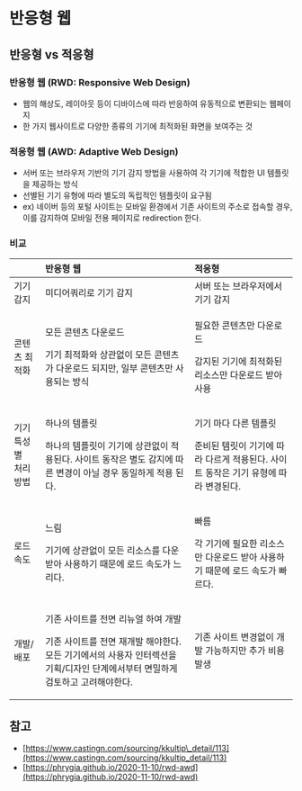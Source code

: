 # 반응형 웹

## 반응형 vs 적응형

### 반응형 웹 \(RWD: Responsive Web Design\)

* 웹의 해상도, 레이아웃 등이 디바이스에 따라 반응하여 유동적으로 변환되는 웹페이지
* 한 가지 웹사이트로 다양한 종류의 기기에 최적화된 화면을 보여주는 것

### 적응형 웹 \(AWD: Adaptive Web Design\)

* 서버 또는 브라우저 기반의 기기 감지 방법을 사용하여 각 기기에 적합한 UI 템플릿을 제공하는 방식
* 선별된 기기 유형에 따라 별도의 독립적인 템플릿이 요구됨
* ex\) 네이버 등의 포털 사이트는 모바일 환경에서 기존 사이트의 주소로 접속할 경우, 이를 감지하여 모바일 전용 페이지로 redirection 한다.

### 비교

<table>
  <thead>
    <tr>
      <th style="text-align:left"></th>
      <th style="text-align:left">&#xBC18;&#xC751;&#xD615; &#xC6F9;</th>
      <th style="text-align:left">&#xC801;&#xC751;&#xD615;</th>
    </tr>
  </thead>
  <tbody>
    <tr>
      <td style="text-align:left">&#xAE30;&#xAE30;&#xAC10;&#xC9C0;</td>
      <td style="text-align:left">&#xBBF8;&#xB514;&#xC5B4;&#xCFFC;&#xB9AC;&#xB85C; &#xAE30;&#xAE30; &#xAC10;&#xC9C0;</td>
      <td
      style="text-align:left">&#xC11C;&#xBC84; &#xB610;&#xB294; &#xBE0C;&#xB77C;&#xC6B0;&#xC800;&#xC5D0;&#xC11C;
        &#xAE30;&#xAE30; &#xAC10;&#xC9C0;</td>
    </tr>
    <tr>
      <td style="text-align:left">&#xCF58;&#xD150;&#xCE20; &#xCD5C;&#xC801;&#xD654;</td>
      <td style="text-align:left">
        <p>&#xBAA8;&#xB4E0; &#xCF58;&#xD150;&#xCE20; &#xB2E4;&#xC6B4;&#xB85C;&#xB4DC;</p>
        <p>&#xAE30;&#xAE30; &#xCD5C;&#xC801;&#xD654;&#xC640; &#xC0C1;&#xAD00;&#xC5C6;&#xC774;
          &#xBAA8;&#xB4E0; &#xCF58;&#xD150;&#xCE20;&#xAC00; &#xB2E4;&#xC6B4;&#xB85C;&#xB4DC;
          &#xB418;&#xC9C0;&#xB9CC;, &#xC77C;&#xBD80; &#xCF58;&#xD150;&#xCE20;&#xB9CC;
          &#xC0AC;&#xC6A9;&#xB418;&#xB294; &#xBC29;&#xC2DD;</p>
      </td>
      <td style="text-align:left">
        <p>&#xD544;&#xC694;&#xD55C; &#xCF58;&#xD150;&#xCE20;&#xB9CC; &#xB2E4;&#xC6B4;&#xB85C;&#xB4DC;</p>
        <p>&#xAC10;&#xC9C0;&#xB41C; &#xAE30;&#xAE30;&#xC5D0; &#xCD5C;&#xC801;&#xD654;&#xB41C;
          &#xB9AC;&#xC18C;&#xC2A4;&#xB9CC; &#xB2E4;&#xC6B4;&#xB85C;&#xB4DC; &#xBC1B;&#xC544;
          &#xC0AC;&#xC6A9;</p>
      </td>
    </tr>
    <tr>
      <td style="text-align:left">&#xAE30;&#xAE30; &#xD2B9;&#xC131;&#xBCC4;
        <br />&#xCC98;&#xB9AC;&#xBC29;&#xBC95;</td>
      <td style="text-align:left">
        <p>&#xD558;&#xB098;&#xC758; &#xD15C;&#xD50C;&#xB9BF;</p>
        <p>&#xD558;&#xB098;&#xC758; &#xD15C;&#xD50C;&#xB9BF;&#xC774; &#xAE30;&#xAE30;&#xC5D0;
          &#xC0C1;&#xAD00;&#xC5C6;&#xC774; &#xC801;&#xC6A9;&#xB41C;&#xB2E4;. &#xC0AC;&#xC774;&#xD2B8;
          &#xB3D9;&#xC791;&#xC740; &#xBCC4;&#xB3C4; &#xAC10;&#xC9C0;&#xC5D0; &#xB530;&#xB978;
          &#xBCC0;&#xACBD;&#xC774; &#xC544;&#xB2D0; &#xACBD;&#xC6B0; &#xB3D9;&#xC77C;&#xD558;&#xAC8C;
          &#xC801;&#xC6A9; &#xB41C;&#xB2E4;.</p>
      </td>
      <td style="text-align:left">
        <p>&#xAE30;&#xAE30; &#xB9C8;&#xB2E4; &#xB2E4;&#xB978; &#xD15C;&#xD50C;&#xB9BF;</p>
        <p>&#xC900;&#xBE44;&#xB41C; &#xD15C;&#xB9BF;&#xC774; &#xAE30;&#xAE30;&#xC5D0;
          &#xB530;&#xB77C; &#xB2E4;&#xB974;&#xAC8C; &#xC801;&#xC6A9;&#xB41C;&#xB2E4;.
          &#xC0AC;&#xC774;&#xD2B8; &#xB3D9;&#xC791;&#xC740; &#xAE30;&#xAE30; &#xC720;&#xD615;&#xC5D0;
          &#xB530;&#xB77C; &#xBCC0;&#xACBD;&#xB41C;&#xB2E4;.</p>
      </td>
    </tr>
    <tr>
      <td style="text-align:left">&#xB85C;&#xB4DC; &#xC18D;&#xB3C4;</td>
      <td style="text-align:left">
        <p>&#xB290;&#xB9BC;</p>
        <p>&#xAE30;&#xAE30;&#xC5D0; &#xC0C1;&#xAD00;&#xC5C6;&#xC774; &#xBAA8;&#xB4E0;
          &#xB9AC;&#xC18C;&#xC2A4;&#xB97C; &#xB2E4;&#xC6B4;&#xBC1B;&#xC544; &#xC0AC;&#xC6A9;&#xD558;&#xAE30;
          &#xB54C;&#xBB38;&#xC5D0; &#xB85C;&#xB4DC; &#xC18D;&#xB3C4;&#xAC00; &#xB290;&#xB9AC;&#xB2E4;.</p>
      </td>
      <td style="text-align:left">
        <p>&#xBE60;&#xB984;</p>
        <p>&#xAC01; &#xAE30;&#xAE30;&#xC5D0; &#xD544;&#xC694;&#xD55C; &#xB9AC;&#xC18C;&#xC2A4;&#xB9CC;
          &#xB2E4;&#xC6B4;&#xB85C;&#xB4DC; &#xBC1B;&#xC544; &#xC0AC;&#xC6A9;&#xD558;&#xAE30;
          &#xB54C;&#xBB38;&#xC5D0; &#xB85C;&#xB4DC; &#xC18D;&#xB3C4;&#xAC00; &#xBE60;&#xB974;&#xB2E4;.</p>
      </td>
    </tr>
    <tr>
      <td style="text-align:left">&#xAC1C;&#xBC1C;/&#xBC30;&#xD3EC;</td>
      <td style="text-align:left">
        <p>&#xAE30;&#xC874; &#xC0AC;&#xC774;&#xD2B8;&#xB97C; &#xC804;&#xBA74; &#xB9AC;&#xB274;&#xC5BC;
          &#xD558;&#xC5EC; &#xAC1C;&#xBC1C;</p>
        <p>&#xAE30;&#xC874; &#xC0AC;&#xC774;&#xD2B8;&#xB97C; &#xC804;&#xBA74; &#xC7AC;&#xAC1C;&#xBC1C;
          &#xD574;&#xC57C;&#xD55C;&#xB2E4;. &#xBAA8;&#xB4E0; &#xAE30;&#xAE30;&#xC5D0;&#xC11C;&#xC758;
          &#xC0AC;&#xC6A9;&#xC790; &#xC778;&#xD130;&#xB809;&#xC158;&#xC744; &#xAE30;&#xD68D;/&#xB514;&#xC790;&#xC778;
          &#xB2E8;&#xACC4;&#xC5D0;&#xC11C;&#xBD80;&#xD130; &#xBA74;&#xBC00;&#xD558;&#xAC8C;
          &#xAC80;&#xD1A0;&#xD558;&#xACE0; &#xACE0;&#xB824;&#xD574;&#xC57C;&#xD55C;&#xB2E4;.</p>
      </td>
      <td style="text-align:left">
        <p>&#xAE30;&#xC874; &#xC0AC;&#xC774;&#xD2B8; &#xBCC0;&#xACBD;&#xC5C6;&#xC774;
          &#xAC1C;&#xBC1C; &#xAC00;&#xB2A5;&#xD558;&#xC9C0;&#xB9CC; &#xCD94;&#xAC00;
          &#xBE44;&#xC6A9; &#xBC1C;&#xC0DD;</p>
        <p></p>
      </td>
    </tr>
  </tbody>
</table>

## 참고

* [https://www.castingn.com/sourcing/kkultip\_detail/113](https://www.castingn.com/sourcing/kkultip_detail/113)
* [https://phrygia.github.io/2020-11-10/rwd-awd](https://phrygia.github.io/2020-11-10/rwd-awd)

